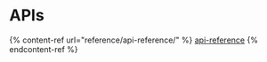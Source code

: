 # APIs

{% content-ref url="reference/api-reference/" %}
[api-reference](reference/api-reference/)
{% endcontent-ref %}
